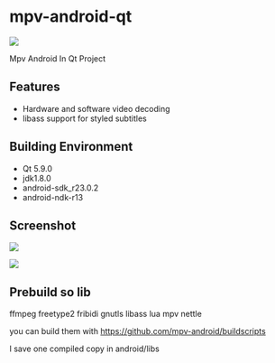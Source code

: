 # mpv-android-qt
![](https://raw.githubusercontent.com/harry159821/mpv-android-qt/master/icon.png)

Mpv Android In Qt Project

## Features
* Hardware and software video decoding
* libass support for styled subtitles


## Building Environment
* Qt 5.9.0
* jdk1.8.0
* android-sdk_r23.0.2
* android-ndk-r13

## Screenshot
![](https://github.com/harry159821/mpv-android-qt/raw/master/screenshot/screenshot-2017-10-26-22-46-06.png)


![](https://github.com/harry159821/mpv-android-qt/raw/master/screenshot/screenshot-2017-10-28-23-36-27.png)

## Prebuild so lib
ffmpeg freetype2 fribidi gnutls libass lua mpv nettle

you can build them with https://github.com/mpv-android/buildscripts

I save one compiled copy in android/libs
